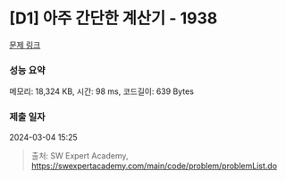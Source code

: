 # [D1] 아주 간단한 계산기 - 1938 

[문제 링크](https://swexpertacademy.com/main/code/problem/problemDetail.do?contestProbId=AV5PjsYKAMIDFAUq) 

### 성능 요약

메모리: 18,324 KB, 시간: 98 ms, 코드길이: 639 Bytes

### 제출 일자

2024-03-04 15:25



> 출처: SW Expert Academy, https://swexpertacademy.com/main/code/problem/problemList.do